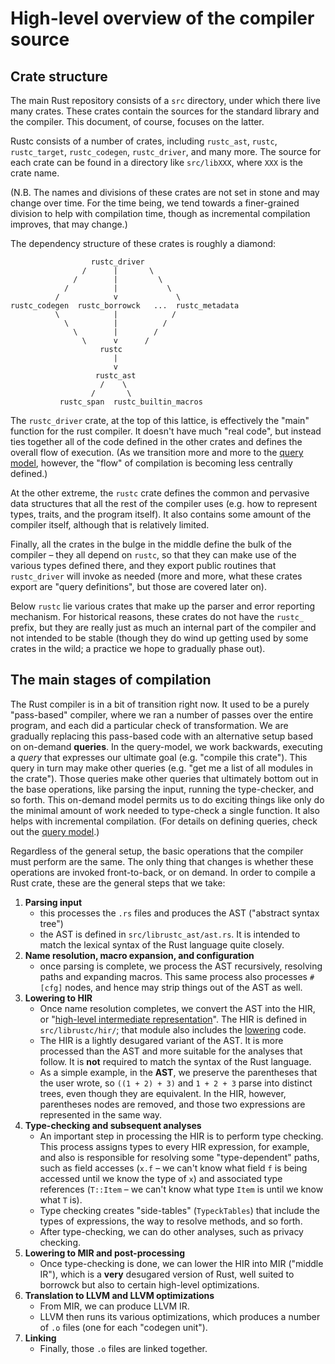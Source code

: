 # High-level overview of the compiler source

## Crate structure

The main Rust repository consists of a `src` directory, under which
there live many crates. These crates contain the sources for the
standard library and the compiler.  This document, of course, focuses
on the latter.

Rustc consists of a number of crates, including `rustc_ast`,
`rustc`, `rustc_target`, `rustc_codegen`, `rustc_driver`, and
many more. The source for each crate can be found in a directory
like `src/libXXX`, where `XXX` is the crate name.

(N.B. The names and divisions of these crates are not set in
stone and may change over time. For the time being, we tend towards a
finer-grained division to help with compilation time, though as incremental
compilation improves, that may change.)

The dependency structure of these crates is roughly a diamond:

```text
                  rustc_driver
                /      |       \
              /        |         \
            /          |           \
          /            v             \
rustc_codegen  rustc_borrowck   ...  rustc_metadata
          \            |            /
            \          |          /
              \        |        /
                \      v      /
                    rustc
                       |
                       v
                   rustc_ast
                    /    \
                  /       \
           rustc_span  rustc_builtin_macros
```

The `rustc_driver` crate, at the top of this lattice, is effectively
the "main" function for the rust compiler. It doesn't have much "real
code", but instead ties together all of the code defined in the other
crates and defines the overall flow of execution. (As we transition
more and more to the [query model], however, the
"flow" of compilation is becoming less centrally defined.)

At the other extreme, the `rustc` crate defines the common and
pervasive data structures that all the rest of the compiler uses
(e.g. how to represent types, traits, and the program itself). It
also contains some amount of the compiler itself, although that is
relatively limited.

Finally, all the crates in the bulge in the middle define the bulk of
the compiler – they all depend on `rustc`, so that they can make use
of the various types defined there, and they export public routines
that `rustc_driver` will invoke as needed (more and more, what these
crates export are "query definitions", but those are covered later
on).

Below `rustc` lie various crates that make up the parser and error
reporting mechanism. For historical reasons, these crates do not have
the `rustc_` prefix, but they are really just as much an internal part
of the compiler and not intended to be stable (though they do wind up
getting used by some crates in the wild; a practice we hope to
gradually phase out).

## The main stages of compilation

The Rust compiler is in a bit of transition right now. It used to be a
purely "pass-based" compiler, where we ran a number of passes over the
entire program, and each did a particular check of transformation. We
are gradually replacing this pass-based code with an alternative setup
based on on-demand **queries**. In the query-model, we work backwards,
executing a *query* that expresses our ultimate goal (e.g. "compile
this crate"). This query in turn may make other queries (e.g. "get me
a list of all modules in the crate"). Those queries make other queries
that ultimately bottom out in the base operations, like parsing the
input, running the type-checker, and so forth. This on-demand model
permits us to do exciting things like only do the minimal amount of
work needed to type-check a single function. It also helps with
incremental compilation. (For details on defining queries, check out
the [query model].)

Regardless of the general setup, the basic operations that the
compiler must perform are the same. The only thing that changes is
whether these operations are invoked front-to-back, or on demand.  In
order to compile a Rust crate, these are the general steps that we
take:

1. **Parsing input**
    - this processes the `.rs` files and produces the AST
      ("abstract syntax tree")
    - the AST is defined in `src/librustc_ast/ast.rs`. It is intended to match the lexical
      syntax of the Rust language quite closely.
2. **Name resolution, macro expansion, and configuration**
    - once parsing is complete, we process the AST recursively, resolving
      paths and expanding macros. This same process also processes `#[cfg]`
      nodes, and hence may strip things out of the AST as well.
3. **Lowering to HIR**
    - Once name resolution completes, we convert the AST into the HIR,
      or "[high-level intermediate representation]". The HIR is defined in
      `src/librustc/hir/`; that module also includes the [lowering] code.
    - The HIR is a lightly desugared variant of the AST. It is more processed
      than the AST and more suitable for the analyses that follow.
      It is **not** required to match the syntax of the Rust language.
    - As a simple example, in the **AST**, we preserve the parentheses
      that the user wrote, so `((1 + 2) + 3)` and `1 + 2 + 3` parse
      into distinct trees, even though they are equivalent. In the
      HIR, however, parentheses nodes are removed, and those two
      expressions are represented in the same way.
3. **Type-checking and subsequent analyses**
    - An important step in processing the HIR is to perform type
      checking. This process assigns types to every HIR expression,
      for example, and also is responsible for resolving some
      "type-dependent" paths, such as field accesses (`x.f` – we
      can't know what field `f` is being accessed until we know the
      type of `x`) and associated type references (`T::Item` – we
      can't know what type `Item` is until we know what `T` is).
    - Type checking creates "side-tables" (`TypeckTables`) that include
      the types of expressions, the way to resolve methods, and so forth.
    - After type-checking, we can do other analyses, such as privacy checking.
4. **Lowering to MIR and post-processing**
    - Once type-checking is done, we can lower the HIR into MIR ("middle IR"),
      which is a **very** desugared version of Rust, well suited to borrowck
      but also to certain high-level optimizations.
5. **Translation to LLVM and LLVM optimizations**
    - From MIR, we can produce LLVM IR.
    - LLVM then runs its various optimizations, which produces a number of
      `.o` files (one for each "codegen unit").
6. **Linking**
    - Finally, those `.o` files are linked together.


[query model]: query.html
[high-level intermediate representation]: hir.html
[lowering]: lowering.html
